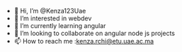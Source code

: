 - 👋 Hi, I’m @Kenza123Uae
- 👀 I’m interested in webdev
- 🌱 I’m currently learning angular
- 💞️ I’m looking to collaborate on angular node js projects
- 📫 How to reach me :kenza.rchi@etu.uae.ac.ma

<!---
Kenza123Uae/Kenza123Uae is a ✨ special ✨ repository because its `README.md` (this file) appears on your GitHub profile.
You can click the Preview link to take a look at your changes.
--->
